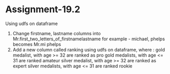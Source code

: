 # Assignment-19.2

Using udfs on dataframe
1. Change firstname, lastname columns into
Mr.first_two_letters_of_firstname<space>lastname
for example - michael, phelps becomes Mr.mi phelps
2. Add a new column called ranking using udfs on dataframe, where :
gold medalist, with age >= 32 are ranked as pro
gold medalists, with age <= 31 are ranked amateur
silver medalist, with age >= 32 are ranked as expert
silver medalists, with age <= 31 are ranked rookie
